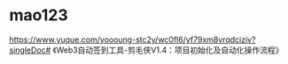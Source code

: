 # mao123

https://www.yuque.com/yoooung-stc2y/wc0fl6/yf79xm8vrqdciziv?singleDoc#
《Web3自动签到工具-剪毛侠V1.4：项目初始化及自动化操作流程》

